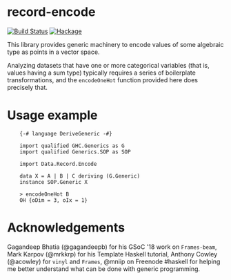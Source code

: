 # record-encode

[![Build Status](https://travis-ci.org/ocramz/record-encode.png)](https://travis-ci.org/ocramz/record-encode)
[![Hackage](https://img.shields.io/hackage/v/record-encode.svg)](https://hackage.haskell.org/package/record-encode)

This library provides generic machinery to encode values of some algebraic type as points in a vector space.

Analyzing datasets that have one or more categorical variables (that is, values having a sum type) typically requires a series of boilerplate transformations, and the `encodeOneHot` function provided here does precisely that.

# Usage example

```
    {-# language DeriveGeneric -#}

    import qualified GHC.Generics as G
    import qualified Generics.SOP as SOP
    
    import Data.Record.Encode

    data X = A | B | C deriving (G.Generic)
    instance SOP.Generic X
```

```
    > encodeOneHot B
    OH {oDim = 3, oIx = 1}
```



# Acknowledgements

Gagandeep Bhatia (@gagandeepb) for his GSoC '18 work on `Frames-beam`, Mark Karpov (@mrkkrp) for his Template Haskell tutorial, Anthony Cowley (@acowley) for `vinyl` and `Frames`, @mniip on Freenode #haskell for helping me better understand what can be done with generic programming.